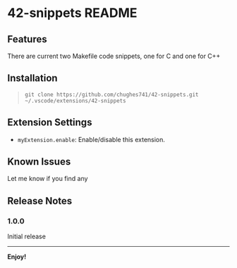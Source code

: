 # 42-snippets README

## Features

There are current two Makefile code snippets, one for C and one for C++

## Installation
> `git clone https://github.com/chughes741/42-snippets.git ~/.vscode/extensions/42-snippets`


## Extension Settings

* `myExtension.enable`: Enable/disable this extension.

## Known Issues

Let me know if you find any

## Release Notes

### 1.0.0

Initial release

---

**Enjoy!**
